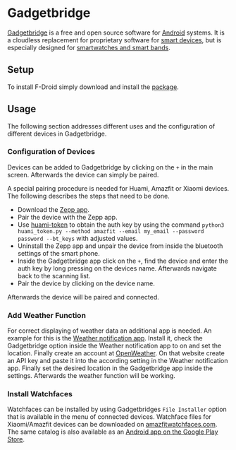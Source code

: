 # Gadgetbridge

[Gadgetbridge](https://codeberg.org/Freeyourgadget/Gadgetbridge/) is a free and open source software
for [Android](/wiki/android.md) systems.
It is a cloudless replacement for proprietary software for
[smart devices](/wiki/smart_devices.md), but is especially designed for
[smartwatches and smart bands](/wiki/smart_devices.md#smartwatches-and-smart-bands).

## Setup

To install F-Droid simply download and install the
[package](https://f-droid.org/packages/nodomain.freeyourgadget.gadgetbridge/).

## Usage

The following section addresses different uses and the configuration of different devices in
Gadgetbridge.

### Configuration of Devices

Devices can be added to Gadgetbridge by clicking on the `+` in the main screen.
Afterwards the device can simply be paired.

A special pairing procedure is needed for Huami, Amazfit or Xiaomi devices.
The following describes the steps that need to be done.

- Download the
  [Zepp app](https://play.google.com/store/apps/details?id=com.huami.watch.hmwatchmanager).
- Pair the device with the Zepp app.
- Use [huami-token](https://codeberg.org/argrento/huami-token/) to obtain the auth key by using the
  command `python3 huami_token.py --method amazfit --email my_email --password password --bt_keys`
  with adjusted values.
- Uninstall the Zepp app and unpair the device from inside the bluetooth settings of the smart
  phone.
- Inside the Gadgetbridge app click on the `+`, find the device and enter the auth key by long
  pressing on the devices name.
  Afterwards navigate back to the scanning list.
- Pair the device by clicking on the device name.

Afterwards the device will be paired and connected.

### Add Weather Function

For correct displaying of weather data an additional app is needed.
An example for this is the
[Weather notification app](https://f-droid.org/en/packages/ru.gelin.android.weather.notification/).
Install it, check the Gadgetbridge option inside the Weather notification app to on and set the
location.
Finally create an account at [OpenWeather](https://home.openweathermap.org).
On that website create an API key and paste it into the according setting in the Weather
notification app.
Finally set the desired location in the Gadgetbridge app inside the settings.
Afterwards the weather function will be working.

### Install Watchfaces

Watchfaces can be installed by using Gadgetbridges `File Installer` option that is available in the
menu of connected devices.
Watchface files for Xiaomi/Amazfit devices can be downloaded on
[amazfitwatchfaces.com](https://amazfitwatchfaces.com/).
The same catalog is also available as an
[Android app on the Google Play Store](https://play.google.com/store/apps/details?id=com.amazfitwatchfaces.st).
